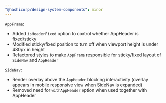 ```yaml
---
"@hashicorp/design-system-components": minor
---
```


`AppFrame`:
- Added `isHeaderFixed` option to control whether AppHeader is fixed/sticky
- Modified sticky/fixed position to turn off when viewport height is under 480px in height
- Refactored styles to make `AppFrame` responsible for sticky/fixed layout of `SideNav` and `AppHeader`

`SideNav`:
- Render overlay above the `AppHeader` blocking interactivity (overlay appears in mobile responsive view when SideNav is expanded)
- Removed need for `withAppHeader` option when used together with AppHeader
